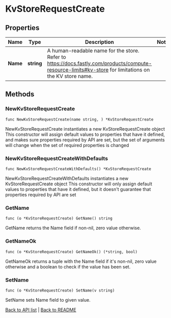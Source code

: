 # KvStoreRequestCreate

## Properties

Name | Type | Description | Notes
------------ | ------------- | ------------- | -------------
**Name** | **string** | A human-readable name for the store. Refer to https://docs.fastly.com/products/compute-resource-limits#kv-store for limitations on the KV store name. | 

## Methods

### NewKvStoreRequestCreate

`func NewKvStoreRequestCreate(name string, ) *KvStoreRequestCreate`

NewKvStoreRequestCreate instantiates a new KvStoreRequestCreate object
This constructor will assign default values to properties that have it defined,
and makes sure properties required by API are set, but the set of arguments
will change when the set of required properties is changed

### NewKvStoreRequestCreateWithDefaults

`func NewKvStoreRequestCreateWithDefaults() *KvStoreRequestCreate`

NewKvStoreRequestCreateWithDefaults instantiates a new KvStoreRequestCreate object
This constructor will only assign default values to properties that have it defined,
but it doesn't guarantee that properties required by API are set

### GetName

`func (o *KvStoreRequestCreate) GetName() string`

GetName returns the Name field if non-nil, zero value otherwise.

### GetNameOk

`func (o *KvStoreRequestCreate) GetNameOk() (*string, bool)`

GetNameOk returns a tuple with the Name field if it's non-nil, zero value otherwise
and a boolean to check if the value has been set.

### SetName

`func (o *KvStoreRequestCreate) SetName(v string)`

SetName sets Name field to given value.



[Back to API list](../README.md#documentation-for-api-endpoints) | [Back to README](../README.md)


